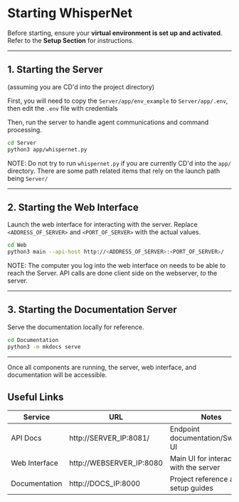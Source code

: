 # **Starting WhisperNet**  

Before starting, ensure your **virtual environment is set up and activated**. Refer to the **Setup Section** for instructions.  

---


## **1. Starting the Server**  
(assuming you are CD'd into the project directory)

First, you will need to copy the `Server/app/env_example` to `Server/app/.env`, then edit the `.env` file with credentials

Then, run the server to handle agent communications and command processing.  

```bash
cd Server
python3 app/whispernet.py
```

NOTE: Do not try to run `whispernet.py` if you are currently CD'd into the `app/` directory. There are some path related items that rely on the launch path being `Server/`


---

## **2. Starting the Web Interface**  

Launch the web interface for interacting with the server. Replace `<ADDRESS_OF_SERVER>` and `<PORT_OF_SERVER>` with the actual values.  

```bash
cd Web
python3 main --api-host http://<ADDRESS_OF_SERVER>:<PORT_OF_SERVER>/
```

NOTE: The computer you log into the web interface on needs to be able to reach the Server. API calls are done client side on the webserver, *to* the server.

---

## **3. Starting the Documentation Server**  

Serve the documentation locally for reference.  

```bash
cd Documentation
python3 -m mkdocs serve
```

---

Once all components are running, the server, web interface, and documentation will be accessible.

## Useful Links

| Service         | URL                         | Notes                        |
|----------------|------------------------------|------------------------------|
| API Docs       | http://SERVER_IP:8081/       | Endpoint documentation/Swagger UI      |
| Web Interface  | http://WEBSERVER_IP:8080     | Main UI for interacting with the server |
| Documentation  | http://DOCS_IP:8000          | Project reference and setup guides |
